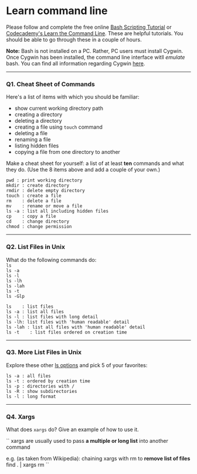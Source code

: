 # Learn command line

Please follow and complete the free online [Bash Scripting Tutorial](https://ryanstutorials.net/bash-scripting-tutorial/) or [Codecademy's Learn the Command Line](https://www.codecademy.com/learn/learn-the-command-line). These are helpful tutorials. You should be able to go through these in a couple of hours.

**Note:** Bash is not installed on a PC. Rather, PC users must install Cygwin. Once Cygwin has been installed, the command line interface witll _emulate_ bash. You can find all information regarding Cygwin [here](https://www.cygwin.com/).

---

### Q1.  Cheat Sheet of Commands  

Here's a list of items with which you should be familiar:  
* show current working directory path
* creating a directory
* deleting a directory
* creating a file using `touch` command
* deleting a file
* renaming a file
* listing hidden files
* copying a file from one directory to another

Make a cheat sheet for yourself: a list of at least **ten** commands and what they do.  (Use the 8 items above and add a couple of your own.)  

```
pwd : print working directory
mkdir : create directory
rmdir : delete empty directory
touch : create a file
rm    : delete a file
mv    : rename or move a file
ls -a : list all including hidden files
cp    : copy a file
cd    : change directory
chmod : change permission
```

---

### Q2.  List Files in Unix   

What do the following commands do:  
`ls`  
`ls -a`  
`ls -l`  
`ls -lh`  
`ls -lah`  
`ls -t`  
`ls -Glp`  

```
ls    : list files
ls -a : list all files
ls -l : list files with long detail
ls -lh: list files with 'human readable' detail
ls -lah : list all files with 'human readable' detail
ls -t    : list files ordered on creation time
```
---

### Q3.  More List Files in Unix  

Explore these other [ls options](http://www.techonthenet.com/unix/basic/ls.php) and pick 5 of your favorites:

```
ls -a : all files
ls -t : ordered by creation time
ls -p : directories with /
ls -R : show subdirectories
ls -l : long format
```

---

### Q4.  Xargs   

What does `xargs` do? Give an example of how to use it.

``
xargs are usually used to pass **a multiple or long list** into another command

e.g. (as taken from Wikipedia): chaining xargs with rm to **remove list of files**
find . | xargs rm
``

 

